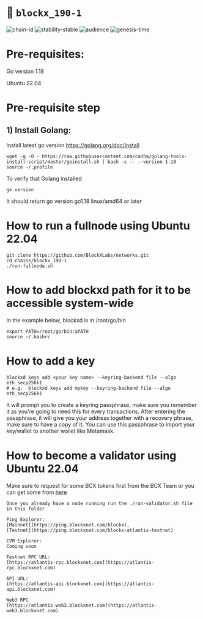 <!-- generated file - do not edit -->
# 🔗 `blockx_190-1`

![chain-id](https://img.shields.io/badge/chain%20id-blockx__190--1-blue?style=for-the-badge)
![stability-stable](https://img.shields.io/badge/stability-stable-green.svg?style=for-the-badge)
![audience](https://img.shields.io/badge/audience-public-white.svg?style=for-the-badge)
![genesis-time](https://img.shields.io/badge/%E2%8F%B0%20genesis%20time-2024--02--27T12%3A00_UTC-blue?style=for-the-badge)

# Pre-requisites:
Go version 1.18

Ubuntu 22.04

# Pre-requisite step
## 1) Install Golang:
Install latest go version https://golang.org/doc/install

```
wget -q -O - https://raw.githubusercontent.com/canha/golang-tools-install-script/master/goinstall.sh | bash -s -- --version 1.18
source ~/.profile
```

To verify that Golang installed
```
go version
```

It should return go version go1.18 linux/amd64 or later

# How to run a fullnode using Ubuntu 22.04
```
git clone https://github.com/BlockXLabs/networks.git
cd chains/blockx_190-1
./run-fullnode.sh
```

# How to add blockxd path for it to be accessible system-wide
In the example below, blockxd is in /root/go/bin
```
export PATH=/root/go/bin:$PATH
source ~/.bashrc
```


# How to add a key 
```
blockxd keys add <your key name> --keyring-backend file --algo eth_secp256k1
# e.g.  blockxd keys add mykey --keyring-backend file --algo eth_secp256k1
```
It will prompt you to create a keyring passphrase, make sure you remember it as you're going to need this for every transactions. After entering the passphrase, it will give you your address together with a recovery phrase, make sure to have a copy of it. You can use this passphrase to import your key/wallet to another wallet like Metamask.


# How to become a validator using Ubuntu 22.04
Make sure to request for some BCX tokens first from the BCX Team or you can get some from [here](https://ping.blockxnet.com/blockx-atlantis-testnet/faucet)
```
Once you already have a node running run the ./run-validator.sh file in this folder

Ping Explorer:
[Mainnet](https://ping.blockxnet.com/blockx), 
[Testnet](https://ping.blockxnet.com/blockx-atlantis-testnet)

EVM Explorer: 
Coming soon

Testnet RPC URL: 
[https://atlantis-rpc.blockxnet.com](https://atlantis-rpc.blockxnet.com)

API URL:
[https://atlantis-api.blockxnet.com](https://atlantis-api.blockxnet.com)

Web3 RPC
[https://atlantis-web3.blockxnet.com](https://atlantis-web3.blockxnet.com)
